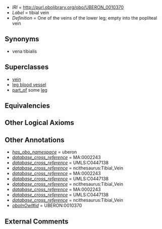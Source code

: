  * *IRI* = http://purl.obolibrary.org/obo/UBERON_0010370
 * *Label* = tibial vein
 * *Definition* = One of the veins of the lower leg; empty into the popliteal vein

## Synonyms

 * vena tibialis

## Superclasses

 * [vein](../../UBERON/38/UBERON_0001638.md)
 * [leg blood vessel](../../UBERON/03/UBERON_0003503.md)
 * [part_of](../../BFO/50/BFO_0000050.md) some [leg](../../UBERON/78/UBERON_0000978.md)

## Equivalencies


## Other Logical Axioms


## Other Annotations

 * *[has_obo_namespace](../../ce/oboInOwl#hasOBONamespace.md)* = uberon
 * *[database_cross_reference](../../ef/oboInOwl#hasDbXref.md)* = MA:0002243
 * *[database_cross_reference](../../ef/oboInOwl#hasDbXref.md)* = UMLS:C0447138
 * *[database_cross_reference](../../ef/oboInOwl#hasDbXref.md)* = ncithesaurus:Tibial_Vein
 * *[database_cross_reference](../../ef/oboInOwl#hasDbXref.md)* = MA:0002243
 * *[database_cross_reference](../../ef/oboInOwl#hasDbXref.md)* = UMLS:C0447138
 * *[database_cross_reference](../../ef/oboInOwl#hasDbXref.md)* = ncithesaurus:Tibial_Vein
 * *[database_cross_reference](../../ef/oboInOwl#hasDbXref.md)* = MA:0002243
 * *[database_cross_reference](../../ef/oboInOwl#hasDbXref.md)* = UMLS:C0447138
 * *[database_cross_reference](../../ef/oboInOwl#hasDbXref.md)* = ncithesaurus:Tibial_Vein
 * *[oboInOwl#id](../../id/oboInOwl#id.md)* = UBERON:0010370

## External Comments

